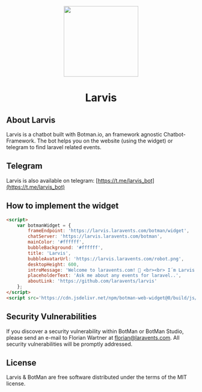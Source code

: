 <p align="center"><img height="188" width="198" src="https://larvis.laravents.com/robot.png"></p>
<h1 align="center">Larvis</h1>

## About Larvis

Larvis is a chatbot built with Botman.io, an framework agnostic Chatbot-Framework.
The bot helps you on the website (using the widget) or telegram to find laravel related events.


## Telegram

Larvis is also available on telegram: [https://t.me/larvis_bot](https://t.me/larvis_bot)

## How to implement the widget

```html
<script>
    var botmanWidget = {
        frameEndpoint: 'https://larvis.laravents.com/botman/widget',
        chatServer: 'https://larvis.laravents.com/botman',
        mainColor: '#ffffff',
        bubbleBackground: '#ffffff',
        title: 'Larvis',
        bubbleAvatarUrl: 'https://larvis.laravents.com/robot.png',
        desktopHeight: 600,
        introMessage: 'Welcome to laravents.com! 👋 <br><br> I´m Larvis. Your personal 🤖 when it comes to any laravel related events on the 🌍. <br><br> Here´s a 📝 with commands, i understand: <br><br> - Show me conferences <br> - Show me meetups <br> - Show me hackathons',
        placeholderText: 'Ask me about any events for laravel..',
        aboutLink: 'https://github.com/laravents/larvis'
    };
</script>
<script src='https://cdn.jsdelivr.net/npm/botman-web-widget@0/build/js/widget.js'></script>
```

## Security Vulnerabilities

If you discover a security vulnerability within BotMan or BotMan Studio, please send an e-mail to Florian Wartner at florian@laravents.com. All security vulnerabilities will be promptly addressed.

## License

Larvis & BotMan are free software distributed under the terms of the MIT license.

